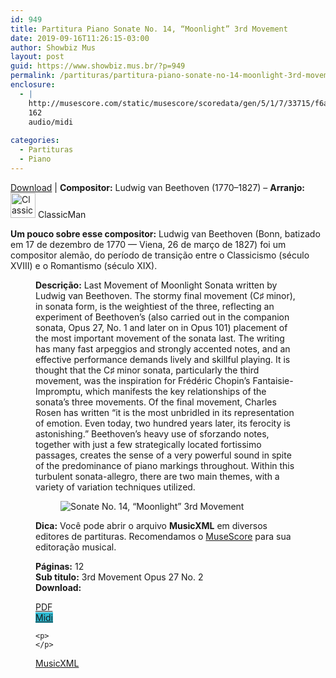 ```yaml
---
id: 949
title: Partitura Piano Sonate No. 14, “Moonlight” 3rd Movement
date: 2019-09-16T11:26:15-03:00
author: Showbiz Mus
layout: post
guid: https://www.showbiz.mus.br/?p=949
permalink: /partituras/partitura-piano-sonate-no-14-moonlight-3rd-movement/
enclosure:
  - |
    http://musescore.com/static/musescore/scoredata/gen/5/1/7/33715/f6ad0138993e2acfc205829b82aa33425f415592/score.mid
    162
    audio/midi
    
categories:
  - Partituras
  - Piano
---
```

[Download](#download "link para download de partitura") | **Compositor:** Ludwig van Beethoven (1770–1827) &#8211; **Arranjo:** <img alt='ClassicMan' class='wp-image-40' width='40' hight='40' sizes='40' src='https://musescore.com/static/musescore/userdata/avatar/a/8/9/19710.jpg@300x300?cache=1483948208' /> ClassicMan

**Um pouco sobre esse compositor:** Ludwig van Beethoven (Bonn, batizado em 17 de dezembro de 1770 — Viena, 26 de março de 1827) foi um compositor alemão, do período de transição entre o Classicismo (século XVIII) e o Romantismo (século XIX). <figure class='wp-block-image'> 

**Descrição:** Last Movement of Moonlight Sonata written by Ludwig van Beethoven. The stormy final movement (C♯ minor), in sonata form, is the weightiest of the three, reflecting an experiment of Beethoven&#8217;s (also carried out in the companion sonata, Opus 27, No. 1 and later on in Opus 101) placement of the most important movement of the sonata last. The writing has many fast arpeggios and strongly accented notes, and an effective performance demands lively and skillful playing. It is thought that the C♯ minor sonata, particularly the third movement, was the inspiration for Frédéric Chopin&#8217;s Fantaisie-Impromptu, which manifests the key relationships of the sonata&#8217;s three movements. Of the final movement, Charles Rosen has written &#8220;it is the most unbridled in its representation of emotion. Even today, two hundred years later, its ferocity is astonishing.&#8221; Beethoven&#8217;s heavy use of sforzando notes, together with just a few strategically located fortissimo passages, creates the sense of a very powerful sound in spite of the predominance of piano markings throughout. Within this turbulent sonata-allegro, there are two main themes, with a variety of variation techniques utilized. <figure class='wp-block-image'> 

<img  alt='Sonate No. 14, “Moonlight” 3rd Movement' src='http://musescore.com/static/musescore/scoredata/gen/5/1/7/33715/f6ad0138993e2acfc205829b82aa33425f415592/score_0.png' class='wp-image-500' /> </figure> 

**Dica:** Você pode abrir o arquivo **MusicXML** em diversos editores de partituras. Recomendamos o <a target='_blank' href='https://www.showbiz.mus.br/musica/o-melhor-editor-de-partitura' title='Editor de Partitura' rel="noopener noreferrer"> MuseScore</a> para sua editoração musical. 

  
**Páginas:** 12  
**Sub titulo:** 3rd Movement Opus 27 No. 2  
<strong id='download'>Download:</strong>

<div class='wp-block-columns alignwide has-4-columns'>
  <div class='wp-block-column'>
    <div class='wp-block-button aligncenter'>
      <a  target='_blank' href='https://musescore.com/static/musescore/scoredata/gen/5/1/7/33715/f6ad0138993e2acfc205829b82aa33425f415592/score_full.pdf' class='wp-block-button__link
         has-background has-vivid-red-background-color' rel="noopener noreferrer">PDF</a>
    </div>
  </div>
  
  <div class='wp-block-column'>
    <div class='wp-block-button aligncenter'>
      <a  target='_blank' href='http://musescore.com/static/musescore/scoredata/gen/5/1/7/33715/f6ad0138993e2acfc205829b82aa33425f415592/score.mid' class='wp-block-button__link has-background' style='background-color:#2eb9d1' rel="noopener noreferrer">Midi</a>
    </div>
    
    <p>
    </p>
  </div>
  
  <div class='wp-block-column'>
    <div class='wp-block-button aligncenter'>
      <a  target='_blank' href='http://musescore.com/static/musescore/scoredata/gen/5/1/7/33715/f6ad0138993e2acfc205829b82aa33425f415592/score.mxl' class='wp-block-button__link has-background has-very-dark-gray-background-color' rel="noopener noreferrer">MusicXML</a>
    </div>
  </div>
  
  <div class='wp-block-column'>
  </div>
</div>